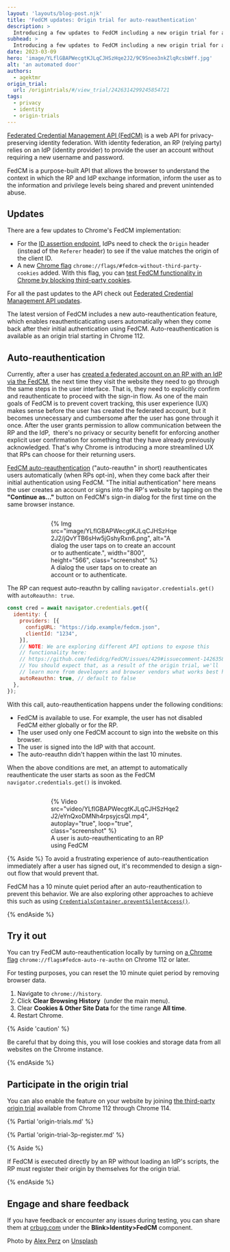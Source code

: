 ```yaml
---
layout: 'layouts/blog-post.njk'
title: 'FedCM updates: Origin trial for auto-reauthentication'
description: >
  Introducing a few updates to FedCM including a new origin trial for auto-reauthentication. When RPs opt-in, this feature enables reauthenticaticating users automatically when they come back after their initial authentication using FedCM.
subhead: >
  Introducing a few updates to FedCM including a new origin trial for auto-reauthentication.
date: 2023-03-09
hero: 'image/YLflGBAPWecgtKJLqCJHSzHqe2J2/9C9Sneo3nkZlqRcsbWff.jpg'
alt: 'an automated door'
authors:
  - agektmr
origin_trial:
  url: /origintrials/#/view_trial/2426314299245854721
tags:
  - privacy
  - identity
  - origin-trials
---
```


[Federated Credential Management API (FedCM)](/docs/privacy-sandbox/fedcm/) is a
web API for privacy-preserving identity federation. With identity federation, an
RP (relying party) relies on an IdP (identity provider) to provide the user an
account without requiring a new username and password.

FedCM is a purpose-built API that allows the browser to understand the context
in which the RP and IdP exchange information, inform the user as to the
information and privilege levels being shared and prevent unintended abuse.

## Updates

There are a few updates to Chrome's FedCM implementation:

* For the [ID assertion
  endpoint](/docs/privacy-sandbox/fedcm/#id-assertion-endpoint), IdPs need to
  check the `Origin` header (instead of the `Referer` header) to see if the
  value matches the origin of the client ID.
* A new [Chrome flag](/docs/web-platform/chrome-flags/)
  `chrome://flags/#fedcm-without-third-party-cookies` added. With this flag, you can
  [test FedCM functionality in Chrome by blocking third-party
  cookies](/docs/privacy-sandbox/fedcm/#block-third-party-cookies).

For all the past updates to the API check out [Federated Credential Management
API updates](/docs/privacy-sandbox/fedcm-updates/).

The latest version of FedCM includes a new auto-reauthentication feature, which enables reauthenticaticating users automatically when they come back after their initial authentication using FedCM. Auto-reauthentication is available as an origin trial starting in Chrome 112.

## Auto-reauthentication

Currently, after a user has [created a federated account on an RP with an IdP
via the FedCM](/docs/privacy-sandbox/fedcm/#sign-in), the next time they visit
the website they need to go through the same steps in the user interface.
That is, they need to explicitly confirm and reauthenticate to
proceed with the sign-in flow. As one of the main
goals of FedCM is to prevent covert tracking, this user experience (UX) makes sense before the user
has created the federated account, but it becomes unnecessary and cumbersome after the user has
gone through it once. After the user grants permission to allow communication
between the RP and the IdP,  there's no privacy or security benefit for
enforcing another explicit user confirmation for something that they have
already previously acknowledged. That's why Chrome is introducing a more streamlined
UX that RPs can choose for their returning users.

[FedCM auto-reauthentication](https://github.com/fedidcg/FedCM/issues/429)
("auto-reauthn" in short) reauthenticates users automatically (when RPs opt-in),
when they come back after their initial authentication using FedCM. "The initial
authentication" here means the user creates an account or signs into the RP's
website by tapping on the **"Continue as..."** button on FedCM's sign-in dialog
for the first time on the same browser instance.

<figure style="width: 300px; margin: auto; margin-top: 2em;">
  {% Img
    src="image/YLflGBAPWecgtKJLqCJHSzHqe2J2/jQvYTB6sHw5jGshyRxn6.png",
    alt="A dialog the user taps on to create an account or to authenticate.", width="800", height="566", class="screenshot"
  %}
  <figcaption>A dialog the user taps on to create an account or to authenticate.</figcaption>
</figure>

The RP can request auto-reauthn by calling `navigator.credentials.get()` with `autoReauthn: true`.

```js
const cred = await navigator.credentials.get({
  identity: {
    providers: [{
      configURL: "https://idp.example/fedcm.json",
      clientId: "1234",
    }],
    // NOTE: We are exploring different API options to expose this
    // functionality here:
    // https://github.com/fedidcg/FedCM/issues/429#issuecomment-1426358523
    // You should expect that, as a result of the origin trial, we'll
    // learn more from developers and browser vendors what works best here.
    autoReauthn: true, // default to false
  },
});

```

With this call, auto-reauthentication happens under the following conditions:

* FedCM is available to use. For example, the user has not disabled FedCM either
  globally or for the RP.
* The user used only one FedCM account to sign into the website on this browser.
* The user is signed into the IdP with that account.
* The auto-reauthn didn't happen within the last 10 minutes.

When the above conditions are met, an attempt to automatically reauthenticate the
user starts as soon as the FedCM `navigator.credentials.get()` is invoked.


<figure style="width: 300px; margin: auto; margin-top: 2em;">
  {% Video
    src="video/YLflGBAPWecgtKJLqCJHSzHqe2J2/eYnQxoDMNh4rpsyjcsQI.mp4",
    autoplay="true", loop="true", class="screenshot"
  %}
  <figcaption>A user is auto-reauthenticating to an RP using FedCM</figcaption>
</figure>

{% Aside %}
To avoid a frustrating experience of auto-reauthentication immediately after a
user has signed out, it's recommended to design a sign-out flow that would prevent that.

FedCM has a 10 minute quiet period after an auto-reauthentication to
prevent this behavior. We are also exploring other approaches to achieve this
such as using
[`CredentialsContainer.preventSilentAccess()`](https://developer.mozilla.org/docs/Web/API/CredentialsContainer/preventSilentAccess).

{% endAside %}

## Try it out

You can try FedCM auto-reauthentication locally by turning on [a Chrome
flag](/docs/web-platform/chrome-flags/) `chrome://flags#fedcm-auto-re-authn` on
Chrome 112 or later.

For testing purposes, you can reset the 10 minute quiet period by removing
browser data.

1.  Navigate to `chrome://history`.
2.  Click **Clear Browsing History**  (under the main menu).
3.  Clear **Cookies & Other Site Data** for the time range **All time**.
4.  Restart Chrome.

{% Aside 'caution' %}

Be careful that by doing this, you will lose cookies and storage data from all
websites on the Chrome instance.

{% endAside %}

## Participate in the origin trial

You can also enable the feature on your website by joining [the third-party
origin trial](/docs/web-platform/third-party-origin-trials/) available from Chrome 112
through Chrome 114.

{% Partial 'origin-trials.md' %}

{% Partial 'origin-trial-3p-register.md' %}

{% Aside %}

If FedCM is executed directly by an RP without loading an IdP's scripts, the RP
must register their origin by themselves for the origin trial.

{% endAside %}

## Engage and share feedback

If you have feedback or encounter any issues during testing, you can share them at [crbug.com](http://crbug.com/)
under the **Blink>Identity>FedCM** component.

Photo by [Alex
Perz](https://unsplash.com/es/@adventureregistry?utm_source=unsplash&utm_medium=referral&utm_content=creditCopyText)
on
[Unsplash](https://unsplash.com/photos/ysgELOy_t0c?utm_source=unsplash&utm_medium=referral&utm_content=creditCopyText)

